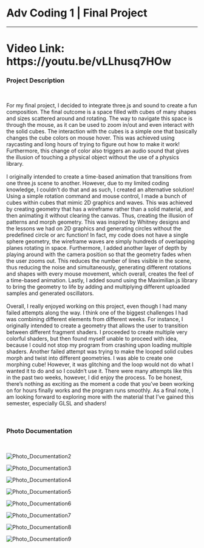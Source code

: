 <h1>Adv Coding 1 | Final Project</h1>
<hr>

<h1>Video Link: https://youtu.be/vLLhusq7HOw</h1>

<h3>Project Description</h3>
<br>

For my final project, I decided to integrate three.js and sound to create a fun composition. The final outcome is a space filled with cubes of many shapes and sizes scattered around and rotating. The way to navigate this space is through the mouse, as it can be used to zoom in/out and even interact with the solid cubes. The interaction with the cubes is a simple one that basically changes the cube colors on mouse hover. This was achieved using raycasting and long hours of trying to figure out how to make it work! Furthermore, this change of color also triggers an audio sound that gives the illusion of touching a physical object without the use of a physics library. 
<br><br>
I originally intended to create a time-based animation that transitions from one three.js scene to another. However, due to my limited coding knowledge, I couldn’t do that and as such, I created an alternative solution! Using a simple rotation command and mouse control, I made a bunch of cubes within cubes that mimic 2D graphics and waves. This was achieved by creating geometry that has a wireframe rather than a solid material, and then animating it without clearing the canvas. Thus, creating the illusion of patterns and morph geometry. This was inspired by Whitney designs and the lessons we had on 2D graphics and generating circles without the predefined circle or arc function! In fact, my code does not have a single sphere geometry, the wireframe waves are simply hundreds of overlapping planes rotating in space. Furthermore, I added another layer of depth by playing around with the camera position so that the geometry fades when the user zooms out. This reduces the number of lines visible in the scene, thus reducing the noise and simultaneously, generating different rotations and shapes with every mouse movement, which overall, creates the feel of a time-based animation. Lastly, I added sound using the Maximilian.js library to bring the geometry to life by adding and multiplying different uploaded samples and generated oscillators. 
<br><br>
Overall, I really enjoyed working on this project, even though I had many failed attempts along the way. I think one of the biggest challenges I had was combining different elements from different weeks. For instance, I originally intended to create a geometry that allows the user to transition between different fragment shaders. I proceeded to create multiple very colorful shaders, but then found myself unable to proceed with idea, because I could not stop my program from crashing upon loading multiple shaders. Another failed attempt was trying to make the looped solid cubes morph and twist into different geometries. I was able to create one morphing cube! However, it was glitching and the loop would not do what I wanted it to do and so I couldn’t use it. There were many attempts like this in the past two weeks, however, I did enjoy the process. To be honest, there’s nothing as exciting as the moment a code that you’ve been working on for hours finally works and the program runs smoothly. As a final note, I am looking forward to exploring more with the material that I’ve gained this semester, especially GLSL and shaders!

<br>
<h3>Photo Documentation</h3>
<br>

![Photo_Documentation2](https://user-images.githubusercontent.com/92052904/144649889-3f5fc052-2a81-4995-b34b-f029e5c649de.jpg)

![Photo_Documentation3](https://user-images.githubusercontent.com/92052904/144649908-b72ed711-c4ab-4392-8617-f6f8dcb8cf13.jpg)

![Photo_Documentation4](https://user-images.githubusercontent.com/92052904/144649914-90937663-8ec0-4829-a20a-223bf8d37811.jpg)

![Photo_Documentation5](https://user-images.githubusercontent.com/92052904/144649916-3a3edc39-59cd-41db-a420-5175eff25971.jpg)

![Photo_Documentation6](https://user-images.githubusercontent.com/92052904/144649920-19a532b7-fe82-4396-aa00-8d26bff15142.jpg)

![Photo_Documentation7](https://user-images.githubusercontent.com/92052904/144649925-27511bd7-df24-40e8-b8c4-3d5426935eea.jpg)

![Photo_Documentation8](https://user-images.githubusercontent.com/92052904/144649929-78214e51-8762-4acd-999d-b55bde798ce4.jpg)

![Photo_Documentation9](https://user-images.githubusercontent.com/92052904/144649932-a756e776-05df-4ea6-a789-0efa16e99266.jpg)
